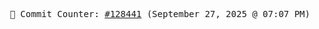 <p align="center">
    <samp>
        📮 Commit Counter: <a href="https://github.com/Javascript-void0/Javascript-void0/commits/main">#128441</a> (September 27, 2025 @ 07:07 PM)
    </samp>
</p>